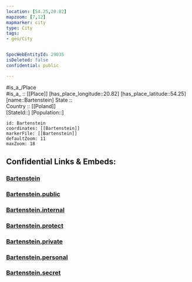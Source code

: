 ```yaml
---
location: [54.25,20.82] 
mapzoom: [7,12] 
mapmarker: city 
type: City
tags:
- geo/City


SpocWebEntityId: 29035
isDeleted: false
confidential: public

---
```

#is_a_/Place  
#is_a_ :: [[Place]] 
[has_place_longitude::20.82] 
[has_place_latitude::54.25] 
[name::Bartenstein] 
State ::  
Country :: [[Poland]]  
[StateId::] 
[Population::] 



```leaflet
id: Bartenstein
coordinates: [[Bartenstein]] 
markerFile: [[Bartenstein]] 
defaultZoom: 11 
maxZoom: 18
```


## Confidential Links & Embeds: 

### [Bartenstein](/_Standards/Earth/Continent/Europe/Europe~East/Poland/Provinces~Poland/Warmian-Masurian/City/Bartenstein.md) 

### [Bartenstein.public](/_public/Earth/Continent/Europe/Europe~East/Poland/Provinces~Poland/Warmian-Masurian/City/Bartenstein.public.md) 

### [Bartenstein.internal](/_internal/Earth/Continent/Europe/Europe~East/Poland/Provinces~Poland/Warmian-Masurian/City/Bartenstein.internal.md) 

### [Bartenstein.protect](/_protect/Earth/Continent/Europe/Europe~East/Poland/Provinces~Poland/Warmian-Masurian/City/Bartenstein.protect.md) 

### [Bartenstein.private](/_private/Earth/Continent/Europe/Europe~East/Poland/Provinces~Poland/Warmian-Masurian/City/Bartenstein.private.md) 

### [Bartenstein.personal](/_personal/Earth/Continent/Europe/Europe~East/Poland/Provinces~Poland/Warmian-Masurian/City/Bartenstein.personal.md) 

### [Bartenstein.secret](/_secret/Earth/Continent/Europe/Europe~East/Poland/Provinces~Poland/Warmian-Masurian/City/Bartenstein.secret.md)

